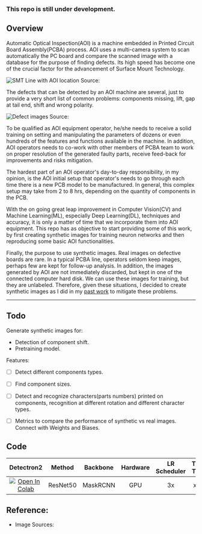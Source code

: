 ### This repo is still under development.  

## Overview

Automatic Optical Inspection(AOI) is a machine embedded in Printed Circuit Board Assembly(PCBA) process.  AOI uses a multi-camera system to scan automatically the PC board and compare the scanned image with a database for the purpose of finding defects.  Its high speed has become one of the crucial factor for the advancement of Surface Mount Technology.

![SMT Line with AOI location]() 
Source: 

The defects that can be detected by an AOI machine are several, just to provide a very short list of common problems: components missing, lift, gap at tail end, shift and wrong polarity. 

![Defect images]()
Source: 

To be qualified as AOI equipment operator, he/she needs to receive a solid training on setting and manipulating the parameters of dozens or even hundreds of the features and functions available in the machine.  In addition, AOI operators needs to co-work with other members of PCBA team to work on proper resolution of the generated faulty parts, receive feed-back for improvements and risks mitigation.

The hardest part of an AOI operator's day-to-day responsibility, in my opinion, is the AOI initial setup that operator's needs to go through each time there is a new PCB model to be manufactured.  In general, this complex setup may take from 2 to 8 hrs, depending on the quantity of components in the PCB.

With the on going great leap improvement in Computer Vision(CV) and Machine Learning(ML), especially Deep Learning(DL), techniques and accuracy, it is only a matter of time that we incorporate them into AOI equipment.  This repo has as objective to start providing some of this work, by first creating synthetic images for training neuron networks and then reproducing some basic AOI functionalities.

Finally, the purpose to use synthetic images.  Real images on defective boards are rare.  In a typical PCBA line, operators seldom keep images, perhaps few are kept for follow-up analysis.  In addition, the images generated by AOI are not immediately discarded, but kept in one of the connected computer hard disk.  We can use these images for training, but they are unlabeled.  Therefore, given these situations, I decided to create synthetic images as I did in my [past work]() to mitigate these problems. 

-----------------------------------------------------------------------------------------------------------------------------------------------------------------------
## Todo
Generate synthetic images for:
* Detection of component shift.
* Pretraining model.

Features:
- [ ] Detect different components types. 
- [ ] Find component sizes.
- [ ] Detect and recognize characters(parts numbers) printed on components, recognition at different rotation and different character types. 
- [ ] Metrics to compare the performance of synthetic vs real images.  Connect with Weights and Biases. 

 
## Code

|Detectron2|Method|Backbone|Hardware|LR Scheduler|Train Time|Train Memory|Inference Time|Box AP|Mask AP|
| :---: | :---: | :---: | :---: | :---: |  :---:  |  :---:  |  :---:  |  :---:  |  :---:  | 
|[![Open In Colab](https://colab.research.google.com/assets/colab-badge.svg)](https://colab.research.google.com/github/chho-work/AOI/blob/master/nb/AOI_Detectron2_MaskRCNN.ipynb)|ResNet50|MaskRCNN|GPU|3x|xx/s|xx|xx/s|xx|xx.xx|

 

## Reference:
* Image Sources:
	


